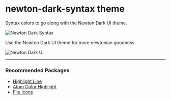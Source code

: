 # newton-dark-syntax theme

Syntax colors to go along with the Newton Dark UI theme.

![Newton Dark  Syntax](http://jasesmith.github.io/newton-dark-ui/newton-dark-syntax.png)

Use the Newton Dark UI theme for more newtonian goodness.

![Newton Dark UI](http://jasesmith.github.io/newton-dark-ui/newton-dark-ui.png)

---

### Recommended Packages
* [Highlight Line](https://atom.io/packages/highlight-line)
* [Atom Color Highlight](https://atom.io/packages/atom-color-highlight)
* [File Icons](https://atom.io/packages/file-icons)
